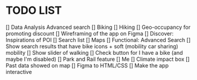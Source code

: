 # TODO LIST

[] Data Analysis Advanced search
    [] Biking
    [] Hiking
[] Geo-occupancy for promoting discount
[] Wireframing of the app on Figma
    [] Discover: Inspirations of POI
        [] Search list
        [] Maps
    [] Functional: Advanced Search
        [] Show search results that have bike icons + soft (mobility car sharing) mobility
        [] Show slider of walking
        [] Check button for I have a bike (and maybe I'm disabled)
        [] Park and Rail feature
    [] Me
        [] Climate impact box
        [] Past data showed on map
[] Figma to HTML/CSS
[] Make the app interactive
